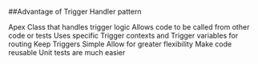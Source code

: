 ##Advantage of Trigger Handler pattern

Apex Class that handles trigger logic
Allows code to be called from other code or tests
Uses specific Trigger contexts and Trigger variables for routing
Keep Triggers Simple
Allow for greater flexibility
Make code reusable
Unit tests are much easier
